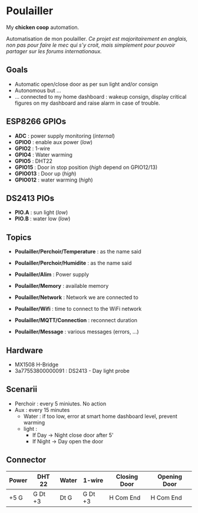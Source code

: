 # Poulailler

My **chicken coop** automation.

Automatisation de mon poulailler.
*Ce projet est majoritairement en anglais, non pas pour faire le mec qui s'y croit, mais simplement pour pouvoir partager sur les forums internationaux.*

## Goals

* Automatic open/close door as per sun light and/or consign
* Autonomous but ...
* ... connected to my home dashboard : wakeup consign, display critical figures on my dashboard and raise alarm in case of trouble.

## ESP8266 GPIOs

* **ADC** : power supply monitoring (*internal*)
* **GPIO0** : enable aux power (*low*)
* **GPIO2** : 1-wire
* **GPIO4** : Water warming
* **GPIO5** : DHT22
* **GPIO15** : Door in stop position (*high* depend on GPIO12/13)
* **GPIO013** : Door up (*high*)
* **GPIO012** : water warming (*high*)

## DS2413 PIOs

* **PIO.A** : sun light (*low*)
* **PIO.B** : water low (*low*)

## Topics

* **Poulailler/Perchoir/Temperature** : as the name said
* **Poulailler/Perchoir/Humidite** : as the name said

* **Poulailler/Alim** : Power supply
* **Poulailler/Memory** : available memory
* **Poulailler/Network** : Network we are connected to
* **Poulailler/Wifi** : time to connect to the WiFi network
* **Poulailler/MQTT/Connection** : reconnect duration

* **Poulailler/Message** : various messages (errors, ...)

## Hardware

* MX1508 H-Bridge
* 3a77553800000091 : DS2413 - Day light probe

## Scenarii

* Perchoir : every 5 miniutes. No action
* Aux : every 15 minutes
	* Water : if too low, error at smart home dashboard level, prevent warming
	* light : 
		* If Day -> Night close door after 5'
		* If Night -> Day open the door

## Connector

| Power | DHT  22 | Water |  1-wire | Closing Door | Opening Door |
| ----- | ------- | ----- | ------- | ------------ | ------------ |
| +5 G  | G Dt +3 | Dt G  | G Dt +3 | H  Com  End  |  H Com End   |
